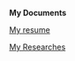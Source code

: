 **My Documents**

[My resume](https://docs.google.com/document/d/1rAaz1npJsNaA1Z4rRAQerH271eRiXhrEhwdmj5DxFQg/edit?usp=sharing)

[My Researches](https://docs.google.com/document/d/1rAaz1npJsNaA1Z4rRAQerH271eRiXhrEhwdmj5DxFQg/edit?usp=sharing)
